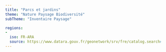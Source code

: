 ```yaml
---
title: "Parcs et jardins"
theme: "Nature Paysage Biodiversité"
subTheme: "Inventaire Paysage"

regions:
-
  iso: FR-ARA
  source: https://www.datara.gouv.fr/geonetwork/srv/fre/catalog.search#/search?resultType=details&sortBy=relevance&from=1&to=20&fast=index&_content_type=json&any=Parcs%20et%20jardins
---
```

